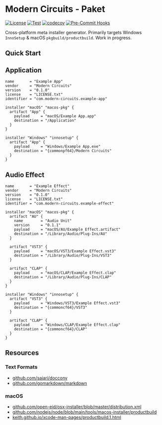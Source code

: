# Modern Circuits - Paket

[![License](https://img.shields.io/badge/License-Boost_1.0-lightblue.svg)](https://github.com/ModernCircuits/Paket/blob/main/LICENSE.txt)
[![Test](https://github.com/ModernCircuits/Paket/actions/workflows/test.yml/badge.svg)](https://github.com/ModernCircuits/Paket/actions/workflows/test.yml)
[![codecov](https://codecov.io/gh/ModernCircuits/Paket/branch/main/graph/badge.svg?token=S8XON74JQU)](https://codecov.io/gh/ModernCircuits/Paket)
[![Pre-Commit Hooks](https://github.com/ModernCircuits/Paket/actions/workflows/pre-commit.yml/badge.svg)](https://github.com/ModernCircuits/Paket/actions/workflows/pre-commit.yml)

Cross-platform meta installer generator. Primarily targets Windows `InnoSetup` & macOS `pkgbuild/productbuild`. Work in progress.

## Quick Start

## Application

```hcl
name       = "Example App"
vendor     = "Modern Circuits"
version    = "0.1.0"
license    = "LICENSE.txt"
identifier = "com.modern-circuits.example-app"

installer "macOS" "macos-pkg" {
  artifact "App" {
    payload     = "macOS/Example App.app"
    destination = "/Application"
  }
}

installer "Windows" "innosetup" {
  artifact "App" {
    payload     = "Windows/Example App.exe"
    destination = "{commonpf64}/Modern Circuits"
  }
}
```

## Audio Effect

```hcl
name       = "Example Effect"
vendor     = "Modern Circuits"
version    = "0.1.0"
license    = "LICENSE.txt"
identifier = "com.modern-circuits.example-effect"

installer "macOS" "macos-pkg" {
  artifact "AU" {
    name        = "Audio Unit"
    version     = "0.1.1"
    payload     = "macOS/AU/Example Effect.artifact"
    destination = "/Library/Audio/Plug-Ins/AU"
  }

  artifact "VST3" {
    payload     = "macOS/VST3/Example Effect.vst3"
    destination = "/Library/Audio/Plug-Ins/VST3"
  }

  artifact "CLAP" {
    payload     = "macOS/CLAP/Example Effect.clap"
    destination = "/Library/Audio/Plug-Ins/CLAP"
  }
}

installer "Windows" "innosetup" {
  artifact "VST3" {
    payload     = "Windows/VST3/Example Effect.vst3"
    destination = "{commoncf64}/VST3"
  }

  artifact "CLAP" {
    payload     = "Windows/CLAP/Example Effect.clap"
    destination = "{commoncf64}/CLAP"
  }
}
```

## Resources

### Text Formats

- [github.com/sajari/docconv](https://github.com/sajari/docconv)
- [github.com/gomarkdown/markdown](https://github.com/gomarkdown/markdown)

### macOS

- [github.com/open-eid/osx-installer/blob/master/distribution.xml](https://github.com/open-eid/osx-installer/blob/master/distribution.xml)
- [github.com/nodejs/node/blob/main/tools/macos-installer/productbuild](https://github.com/nodejs/node/blob/main/tools/macos-installer/productbuild)
- [keith.github.io/xcode-man-pages/productbuild.1.html](https://keith.github.io/xcode-man-pages/productbuild.1.html)
